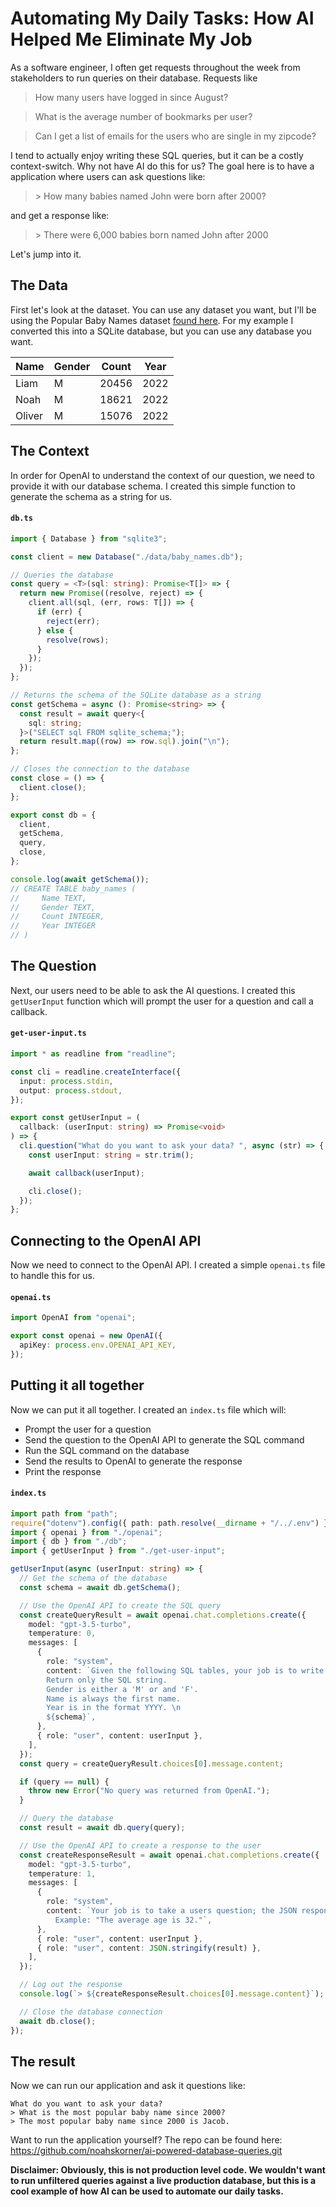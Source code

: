 # Automating My Daily Tasks: How AI Helped Me Eliminate My Job

As a software engineer, I often get requests throughout the week from stakeholders to run queries on their database. Requests like

> How many users have logged in since August?

> What is the average number of bookmarks per user?

> Can I get a list of emails for the users who are single in my zipcode?

I tend to actually enjoy writing these SQL queries, but it can be a costly context-switch. Why not have AI do this for us? The goal here is to have a application where users can ask questions like:

> &gt; How many babies named John were born after 2000?

and get a response like:

> &gt; There were 6,000 babies born named John after 2000

Let's jump into it.

## The Data

First let's look at the dataset. You can use any dataset you want, but I'll be using the Popular Baby Names dataset [found here](https://www.ssa.gov/oact/babynames/limits.html). For my example I converted this into a SQLite database, but you can use any database you want.

| Name   | Gender | Count | Year |
| ------ | ------ | ----- | ---- |
| Liam   | M      | 20456 | 2022 |
| Noah   | M      | 18621 | 2022 |
| Oliver | M      | 15076 | 2022 |

## The Context

In order for OpenAI to understand the context of our question, we need to provide it with our database schema. I created this simple function to generate the schema as a string for us.

#### **`db.ts`**

```ts
import { Database } from "sqlite3";

const client = new Database("./data/baby_names.db");

// Queries the database
const query = <T>(sql: string): Promise<T[]> => {
  return new Promise((resolve, reject) => {
    client.all(sql, (err, rows: T[]) => {
      if (err) {
        reject(err);
      } else {
        resolve(rows);
      }
    });
  });
};

// Returns the schema of the SQLite database as a string
const getSchema = async (): Promise<string> => {
  const result = await query<{
    sql: string;
  }>("SELECT sql FROM sqlite_schema;");
  return result.map((row) => row.sql).join("\n");
};

// Closes the connection to the database
const close = () => {
  client.close();
};

export const db = {
  client,
  getSchema,
  query,
  close,
};
```

```ts
console.log(await getSchema());
// CREATE TABLE baby_names (
//     Name TEXT,
//     Gender TEXT,
//     Count INTEGER,
//     Year INTEGER
// )
```

## The Question

Next, our users need to be able to ask the AI questions. I created this `getUserInput` function which will prompt the user for a question and call a callback.

#### **`get-user-input.ts`**

```ts
import * as readline from "readline";

const cli = readline.createInterface({
  input: process.stdin,
  output: process.stdout,
});

export const getUserInput = (
  callback: (userInput: string) => Promise<void>
) => {
  cli.question("What do you want to ask your data? ", async (str) => {
    const userInput: string = str.trim();

    await callback(userInput);

    cli.close();
  });
};
```

## Connecting to the OpenAI API

Now we need to connect to the OpenAI API. I created a simple `openai.ts` file to handle this for us.

#### **`openai.ts`**

```ts
import OpenAI from "openai";

export const openai = new OpenAI({
  apiKey: process.env.OPENAI_API_KEY,
});
```

## Putting it all together

Now we can put it all together. I created an `index.ts` file which will:

- Prompt the user for a question
- Send the question to the OpenAI API to generate the SQL command
- Run the SQL command on the database
- Send the results to OpenAI to generate the response
- Print the response

#### **`index.ts`**

```ts
import path from "path";
require("dotenv").config({ path: path.resolve(__dirname + "/../.env") });
import { openai } from "./openai";
import { db } from "./db";
import { getUserInput } from "./get-user-input";

getUserInput(async (userInput: string) => {
  // Get the schema of the database
  const schema = await db.getSchema();

  // Use the OpenAI API to create the SQL query
  const createQueryResult = await openai.chat.completions.create({
    model: "gpt-3.5-turbo",
    temperature: 0,
    messages: [
      {
        role: "system",
        content: `Given the following SQL tables, your job is to write queries given a user's request.
        Return only the SQL string.
        Gender is either a 'M' or and 'F'.
        Name is always the first name.
        Year is in the format YYYY. \n
        ${schema}`,
      },
      { role: "user", content: userInput },
    ],
  });
  const query = createQueryResult.choices[0].message.content;

  if (query == null) {
    throw new Error("No query was returned from OpenAI.");
  }

  // Query the database
  const result = await db.query(query);

  // Use the OpenAI API to create a response to the user
  const createResponseResult = await openai.chat.completions.create({
    model: "gpt-3.5-turbo",
    temperature: 1,
    messages: [
      {
        role: "system",
        content: `Your job is to take a users question; the JSON response from the database, and return a response to the user.
          Example: "The average age is 32."`,
      },
      { role: "user", content: userInput },
      { role: "user", content: JSON.stringify(result) },
    ],
  });

  // Log out the response
  console.log(`> ${createResponseResult.choices[0].message.content}`);

  // Close the database connection
  await db.close();
});
```

## The result

Now we can run our application and ask it questions like:

```
What do you want to ask your data?
> What is the most popular baby name since 2000?
> The most popular baby name since 2000 is Jacob.
```

Want to run the application yourself? The repo can be found here: https://github.com/noahskorner/ai-powered-database-queries.git


**Disclaimer: Obviously, this is not production level code. We wouldn't want to run unfiltered queries against a live production database, but this is a cool example of how AI can be used to automate our daily tasks.**